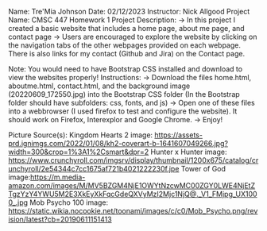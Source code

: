 Name: Tre'Mia Johnson
Date: 02/12/2023
Instructor: Nick Allgood
Project Name: CMSC 447 Homework 1
Project Description:
  -> In this project I created a basic website that includes a home page, about me page, and contact page
  -> Users are encouraged to explore the website by clicking on the navigation tabs of the other webpages provided on each webpage. There is also links for my contact (Github and Jira) on the Contact page.

Note: You would need to have Bootstrap CSS installed and download to view the websites properly!
Instructions:
  -> Download the files home.html, aboutme.html, contact.html, and the background image (20220609_172550.jpg) into the Bootstrap CSS folder (In the Bootstrap folder should have subfolders: css, fonts, and js)
  -> Open one of these files into a webbrowser (I used firefox to test and configure the website). It should work on Firefox, Interexplor and Google Chrome.
  -> Enjoy!
  
  
 Picture Source(s):
 Kingdom Hearts 2 image:  https://assets-prd.ignimgs.com/2022/01/08/kh2-coverart-b-1641607049266.jpg?width=300&crop=1%3A1%2Csmart&dpr=2
 Hunter x Hunter image: https://www.crunchyroll.com/imgsrv/display/thumbnail/1200x675/catalog/crunchyroll/2e54344c7cc1675af721b4021222230f.jpe
 Tower of God image:https://m.media-amazon.com/images/M/MV5BZGM4NjE1OWYtNzcwMC00ZGY0LWE4NjEtZTgzYzY4YWU5M2E3XkEyXkFqcGdeQXVyMzI2Mjc1NjQ@._V1_FMjpg_UX1000_.jpg
 Mob Psycho 100 image: https://static.wikia.nocookie.net/toonami/images/c/c0/Mob_Psycho.png/revision/latest?cb=20190611151413
